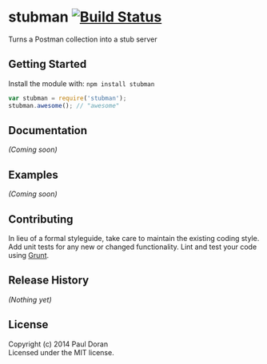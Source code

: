 # stubman [![Build Status](https://secure.travis-ci.org/dorzey/stubman.png?branch=master)](http://travis-ci.org/dorzey/stubman)

Turns a Postman collection into a stub server

## Getting Started
Install the module with: `npm install stubman`

```javascript
var stubman = require('stubman');
stubman.awesome(); // "awesome"
```

## Documentation
_(Coming soon)_

## Examples
_(Coming soon)_

## Contributing
In lieu of a formal styleguide, take care to maintain the existing coding style. Add unit tests for any new or changed functionality. Lint and test your code using [Grunt](http://gruntjs.com/).

## Release History
_(Nothing yet)_

## License
Copyright (c) 2014 Paul Doran  
Licensed under the MIT license.
